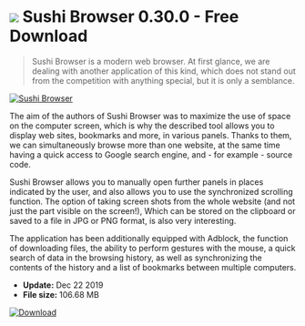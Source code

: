 # ![](https://cdn.softexe.net/static/icon/win.gif) Sushi Browser 0.30.0 - Free Download

> Sushi Browser is a modern web browser. At first glance, we are dealing with another application of this kind, which does not stand out from the competition with anything special, but it is only a semblance.

[![Sushi Browser](https://gallery.dpcdn.pl/imgc/Tools/82169/g_-_420x350_1.5_-_x35ba69c1-cead-413f-94b0-8c92c5ddb7da.jpg)](https://softexe.net/win/internet/browsers/sushi-browser:afph.html)

The aim of the authors of Sushi Browser was to maximize the use of space on the computer screen, which is why the described tool allows you to display web sites, bookmarks and more, in various panels. Thanks to them, we can simultaneously browse more than one website, at the same time having a quick access to Google search engine, and - for example - source code.
 
 Sushi Browser allows you to manually open further panels in places indicated by the user, and also allows you to use the synchronized scrolling function. The option of taking screen shots from the whole website (and not just the part visible on the screen!), Which can be stored on the clipboard or saved to a file in JPG or PNG format, is also very interesting.
 
 The application has been additionally equipped with Adblock, the function of downloading files, the ability to perform gestures with the mouse, a quick search of data in the browsing history, as well as synchronizing the contents of the history and a list of bookmarks between multiple computers.


- **Update:** Dec 22 2019
- **File size:** 106.68 MB

[![Download](https://cdn.softexe.net/static/img/download.png)](https://softexe.net/win/internet/browsers/sushi-browser:afph.html)

